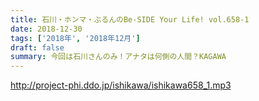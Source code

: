 ```yaml
---
title: 石川・ホンマ・ぶるんのBe-SIDE Your Life! vol.658-1
date: 2018-12-30
tags: ['2018年', '2018年12月']
draft: false
summary: 今回は石川さんのみ！アナタは何側の人間？KAGAWA
---
```


http://project-phi.ddo.jp/ishikawa/ishikawa658_1.mp3
